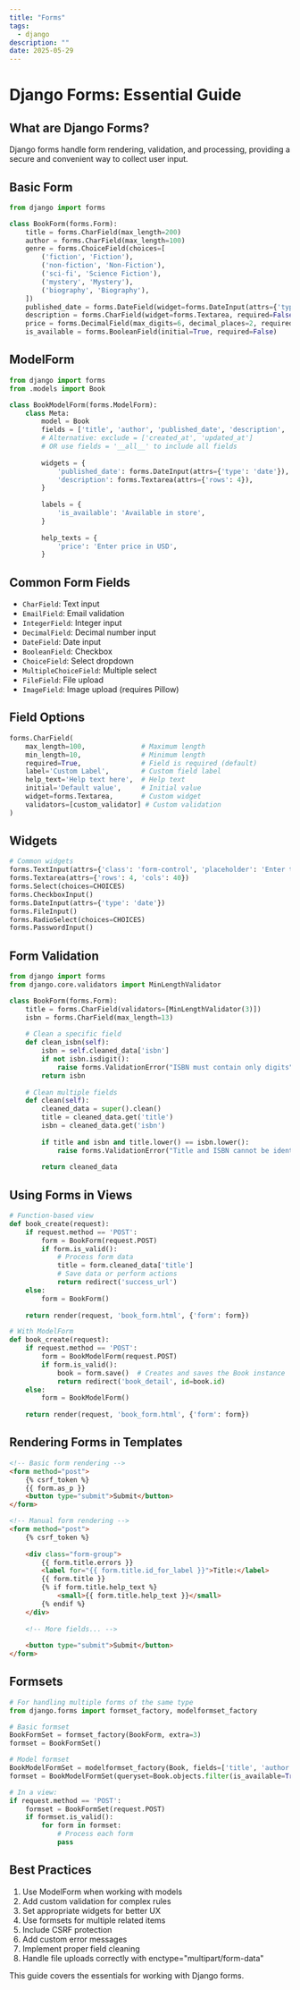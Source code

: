 ```yaml
---
title: "Forms"
tags:
  - django
description: ""
date: 2025-05-29
---
```


# Django Forms: Essential Guide

## What are Django Forms?
Django forms handle form rendering, validation, and processing, providing a secure and convenient way to collect user input.

## Basic Form
```python
from django import forms

class BookForm(forms.Form):
    title = forms.CharField(max_length=200)
    author = forms.CharField(max_length=100)
    genre = forms.ChoiceField(choices=[
        ('fiction', 'Fiction'),
        ('non-fiction', 'Non-Fiction'),
        ('sci-fi', 'Science Fiction'),
        ('mystery', 'Mystery'),
        ('biography', 'Biography'),
    ])
    published_date = forms.DateField(widget=forms.DateInput(attrs={'type': 'date'}))
    description = forms.CharField(widget=forms.Textarea, required=False)
    price = forms.DecimalField(max_digits=6, decimal_places=2, required=False)
    is_available = forms.BooleanField(initial=True, required=False)
```

## ModelForm
```python
from django import forms
from .models import Book

class BookModelForm(forms.ModelForm):
    class Meta:
        model = Book
        fields = ['title', 'author', 'published_date', 'description', 'price', 'is_available']
        # Alternative: exclude = ['created_at', 'updated_at']
        # OR use fields = '__all__' to include all fields
        
        widgets = {
            'published_date': forms.DateInput(attrs={'type': 'date'}),
            'description': forms.Textarea(attrs={'rows': 4}),
        }
        
        labels = {
            'is_available': 'Available in store',
        }
        
        help_texts = {
            'price': 'Enter price in USD',
        }
```

## Common Form Fields
- `CharField`: Text input
- `EmailField`: Email validation
- `IntegerField`: Integer input
- `DecimalField`: Decimal number input
- `DateField`: Date input
- `BooleanField`: Checkbox
- `ChoiceField`: Select dropdown
- `MultipleChoiceField`: Multiple select
- `FileField`: File upload
- `ImageField`: Image upload (requires Pillow)

## Field Options
```python
forms.CharField(
    max_length=100,              # Maximum length
    min_length=10,               # Minimum length
    required=True,               # Field is required (default)
    label='Custom Label',        # Custom field label
    help_text='Help text here',  # Help text
    initial='Default value',     # Initial value
    widget=forms.Textarea,       # Custom widget
    validators=[custom_validator] # Custom validation
)
```

## Widgets
```python
# Common widgets
forms.TextInput(attrs={'class': 'form-control', 'placeholder': 'Enter title'})
forms.Textarea(attrs={'rows': 4, 'cols': 40})
forms.Select(choices=CHOICES)
forms.CheckboxInput()
forms.DateInput(attrs={'type': 'date'})
forms.FileInput()
forms.RadioSelect(choices=CHOICES)
forms.PasswordInput()
```

## Form Validation
```python
from django import forms
from django.core.validators import MinLengthValidator

class BookForm(forms.Form):
    title = forms.CharField(validators=[MinLengthValidator(3)])
    isbn = forms.CharField(max_length=13)
    
    # Clean a specific field
    def clean_isbn(self):
        isbn = self.cleaned_data['isbn']
        if not isbn.isdigit():
            raise forms.ValidationError("ISBN must contain only digits")
        return isbn
    
    # Clean multiple fields
    def clean(self):
        cleaned_data = super().clean()
        title = cleaned_data.get('title')
        isbn = cleaned_data.get('isbn')
        
        if title and isbn and title.lower() == isbn.lower():
            raise forms.ValidationError("Title and ISBN cannot be identical")
        
        return cleaned_data
```

## Using Forms in Views
```python
# Function-based view
def book_create(request):
    if request.method == 'POST':
        form = BookForm(request.POST)
        if form.is_valid():
            # Process form data
            title = form.cleaned_data['title']
            # Save data or perform actions
            return redirect('success_url')
    else:
        form = BookForm()
    
    return render(request, 'book_form.html', {'form': form})

# With ModelForm
def book_create(request):
    if request.method == 'POST':
        form = BookModelForm(request.POST)
        if form.is_valid():
            book = form.save()  # Creates and saves the Book instance
            return redirect('book_detail', id=book.id)
    else:
        form = BookModelForm()
    
    return render(request, 'book_form.html', {'form': form})
```

## Rendering Forms in Templates
```html
<!-- Basic form rendering -->
<form method="post">
    {% csrf_token %}
    {{ form.as_p }}
    <button type="submit">Submit</button>
</form>

<!-- Manual form rendering -->
<form method="post">
    {% csrf_token %}
    
    <div class="form-group">
        {{ form.title.errors }}
        <label for="{{ form.title.id_for_label }}">Title:</label>
        {{ form.title }}
        {% if form.title.help_text %}
            <small>{{ form.title.help_text }}</small>
        {% endif %}
    </div>
    
    <!-- More fields... -->
    
    <button type="submit">Submit</button>
</form>
```

## Formsets
```python
# For handling multiple forms of the same type
from django.forms import formset_factory, modelformset_factory

# Basic formset
BookFormSet = formset_factory(BookForm, extra=3)
formset = BookFormSet()

# Model formset
BookModelFormSet = modelformset_factory(Book, fields=['title', 'author'], extra=2)
formset = BookModelFormSet(queryset=Book.objects.filter(is_available=True))

# In a view:
if request.method == 'POST':
    formset = BookFormSet(request.POST)
    if formset.is_valid():
        for form in formset:
            # Process each form
            pass
```

## Best Practices
1. Use ModelForm when working with models
2. Add custom validation for complex rules
3. Set appropriate widgets for better UX
4. Use formsets for multiple related items
5. Include CSRF protection
6. Add custom error messages
7. Implement proper field cleaning
8. Handle file uploads correctly with enctype="multipart/form-data"

This guide covers the essentials for working with Django forms.